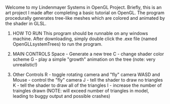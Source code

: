 Welcome to my Lindenmayer Systems in OpenGL Project.  Briefly, this is an art project I made after completing a basic tutorial on OpenGL.  The program procedurally 
generates tree-like meshes which are colored and animated by the shader in GLSL.  


1. HOW TO RUN
     This program should be runnable on any windows machine.  After downloading, simply double click the .exe file (named OpenGLLsystemTrees) to run the program. 
     
2. MAIN CONTROLS
     Space - Generate a new tree
     C - change shader color scheme
     G - play a simple "growth" animation on the tree (note: very unrealistic!)
     
3. Other Controls
     R - toggle rotating camera and "fly" camera
     WASD and Mouse - control the "fly" camera
     J - tell the shader to draw no triangles
     K - tell the shader to draw all of the triangles
     I - increase the number of traingles drawn (NOTE: will exceed number of triangles in model, leading to buggy output and possible crashes)
     

     
